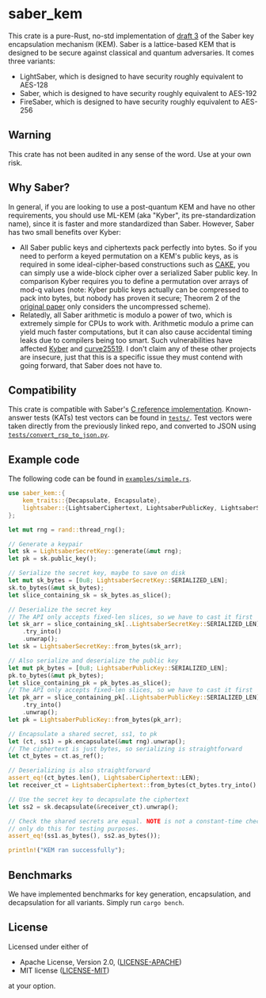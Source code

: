 saber_kem
=========

This crate is a pure-Rust, no-std implementation of [draft 3](https://www.esat.kuleuven.be/cosic/pqcrypto/saber/files/saberspecround3.pdf) of the Saber key encapsulation mechanism (KEM). Saber is a lattice-based KEM that is designed to be secure against classical and quantum adversaries. It comes three variants:

* LightSaber, which is designed to have security roughly equivalent to AES-128
* Saber, which is designed to have security roughly equivalent to AES-192
* FireSaber, which is designed to have security roughly equivalent to AES-256

Warning
-------

This crate has not been audited in any sense of the word. Use at your own risk.

Why Saber?
----------

In general, if you are looking to use a post-quantum KEM and have no other requirements, you should use ML-KEM (aka "Kyber", its pre-standardization name), since it is faster and more standardized than Saber. However, Saber has two small benefits over Kyber:

* All Saber public keys and ciphertexts pack perfectly into bytes. So if you need to perform a keyed permutation on a KEM's public keys, as is required in some ideal-cipher-based constructions such as [CAKE](https://eprint.iacr.org/2023/470), you can simply use a wide-block cipher over a serialized Saber public key. In comparison Kyber requires you to define a permutation over arrays of mod-q values (note: Kyber public keys actually can be compressed to pack into bytes, but nobody has proven it secure; Theorem 2 of the [original paper](https://eprint.iacr.org/2017/634) only considers the uncompressed scheme).
* Relatedly, all Saber arithmetic is modulo a power of two, which is extremely simple for CPUs to work with. Arithmetic modulo a prime can yield much faster computations, but it can also cause accidental timing leaks due to compilers being too smart. Such vulnerabilities have affected [Kyber](https://groups.google.com/a/list.nist.gov/g/pqc-forum/c/hqbtIGFKIpU/m/cnE3pbueBgAJ) and [curve25519](https://rustsec.org/advisories/RUSTSEC-2024-0344.html). I don't claim any of these other projects are insecure, just that this is a specific issue they must contend with going forward, that Saber does not have to.

Compatibility
-------------

This crate is compatible with Saber's [C reference implementation](https://github.com/KULeuven-COSIC/SABER/tree/f7f39e4db2f3e22a21e1dd635e0601caae2b4510). Known-answer tests (KATs) test vectors can be found in [`tests/`](tests/). Test vectors were taken directly from the previously linked repo, and converted to JSON using [`tests/convert_rsp_to_json.py`](tests/convert_rsp_to_json.py).

Example code
------------

The following code can be found in [`examples/simple.rs`](examples/simple.rs).

```rust
use saber_kem::{
    kem_traits::{Decapsulate, Encapsulate},
    lightsaber::{LightsaberCiphertext, LightsaberPublicKey, LightsaberSecretKey},
};

let mut rng = rand::thread_rng();

// Generate a keypair
let sk = LightsaberSecretKey::generate(&mut rng);
let pk = sk.public_key();

// Serialize the secret key, maybe to save on disk
let mut sk_bytes = [0u8; LightsaberSecretKey::SERIALIZED_LEN];
sk.to_bytes(&mut sk_bytes);
let slice_containing_sk = sk_bytes.as_slice();

// Deserialize the secret key
// The API only accepts fixed-len slices, so we have to cast it first
let sk_arr = slice_containing_sk[..LightsaberSecretKey::SERIALIZED_LEN]
    .try_into()
    .unwrap();
let sk = LightsaberSecretKey::from_bytes(sk_arr);

// Also serialize and deserialize the public key
let mut pk_bytes = [0u8; LightsaberPublicKey::SERIALIZED_LEN];
pk.to_bytes(&mut pk_bytes);
let slice_containing_pk = pk_bytes.as_slice();
// The API only accepts fixed-len slices, so we have to cast it first
let pk_arr = slice_containing_pk[..LightsaberPublicKey::SERIALIZED_LEN]
    .try_into()
    .unwrap();
let pk = LightsaberPublicKey::from_bytes(pk_arr);

// Encapsulate a shared secret, ss1, to pk
let (ct, ss1) = pk.encapsulate(&mut rng).unwrap();
// The ciphertext is just bytes, so serializing is straightforward
let ct_bytes = ct.as_ref();

// Deserializing is also straightforward
assert_eq!(ct_bytes.len(), LightsaberCiphertext::LEN);
let receiver_ct = LightsaberCiphertext::from_bytes(ct_bytes.try_into().unwrap());

// Use the secret key to decapsulate the ciphertext
let ss2 = sk.decapsulate(&receiver_ct).unwrap();

// Check the shared secrets are equal. NOTE is not a constant-time check (ie not secure). We
// only do this for testing purposes.
assert_eq!(ss1.as_bytes(), ss2.as_bytes());

println!("KEM ran successfully");
```

Benchmarks
----------

We have implemented benchmarks for key generation, encapsulation, and decapsulation for all variants. Simply run `cargo bench`.

License
-------

Licensed under either of

 * Apache License, Version 2.0, ([LICENSE-APACHE](LICENSE-APACHE))
 * MIT license ([LICENSE-MIT](LICENSE-MIT))

at your option.
